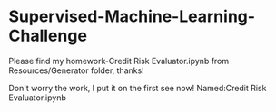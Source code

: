 # Supervised-Machine-Learning-Challenge

Please find my homework-Credit Risk Evaluator.ipynb from Resources/Generator folder, thanks!

Don't worry the work, I put it on the first see now! Named:Credit Risk Evaluator.ipynb
